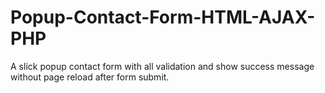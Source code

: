# Popup-Contact-Form-HTML-AJAX-PHP
A slick popup contact form with all validation and show success message without page reload after form submit.
